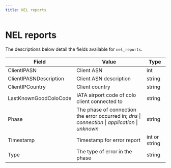 ```yaml
---
title: NEL reports
---
```


# NEL reports

The descriptions below detail the fields available for `nel_reports`.

<TableWrap>

| Field                  | Value                                                                                                                          | Type          |
| ---------------------- | ------------------------------------------------------------------------------------------------------------------------------ | ------------- |
| ClientIPASN            | Client ASN                                                                                                                     | int           |
| ClientIPASNDescription | Client ASN description                                                                                                         | string        |
| ClientIPCountry        | Client country                                                                                                                 | string        |
| LastKnownGoodColoCode  | IATA airport code of colo client connected to                                                                                  | string        |
| Phase                  | The phase of connection the error occurred in; <em>dns</em> \| <em>connection</em> \| <em>application</em> \| <em>unknown</em> | string        |
| Timestamp              | Timestamp for error report                                                                                                     | int or string |
| Type                   | The type of error in the phase                                                                                                 | string        |

</TableWrap>